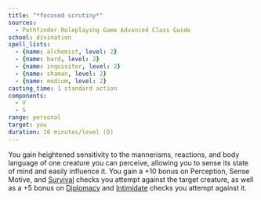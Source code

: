 ```yaml
---
title: "*focused scrutiny*"
sources:
  - Pathfinder Roleplaying Game Advanced Class Guide
school: divination
spell_lists:
  - {name: alchemist, level: 2}
  - {name: bard, level: 2}
  - {name: inquisitor, level: 2}
  - {name: shaman, level: 2}
  - {name: medium, level: 2}
casting_time: 1 standard action
components:
  - V
  - S
range: personal
target: you
duration: 10 minutes/level (D)
---
```


You gain heightened sensitivity to the mannerisms, reactions, and body language of one creature you can perceive, allowing you to sense its state of mind and easily influence it. You gain a +10 bonus on Perception, Sense Motive, and [Survival](/skills/survival/) checks you attempt against the target creature, as well as a +5 bonus on [Diplomacy](/skills/diplomacy/) and [Intimidate](/skills/intimidate/) checks you attempt against it.

